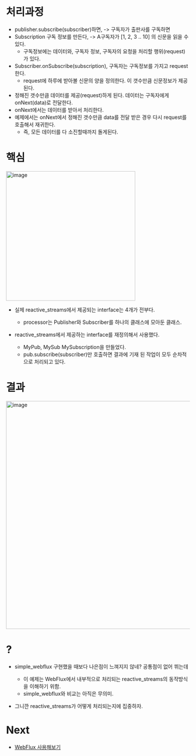 # 처리과정

- publisher.subscribe(subscriber)하면, -> 구독자가 출판사를 구독하면
- Subscription 구독 정보를 만든다, -> A구독자가 [1, 2, 3 .. 10] 의 신문을 읽을 수 있다.
  - 구독정보에는 데이터와, 구독자 정보, 구독자의 요청을 처리할 행위(request)가 있다.
- Subscriber.onSubscribe(subscription), 구독자는 구독정보를 가지고 request 한다.
  - request에 하루에 받아볼 신문의 양을 정의한다. 이 갯수만큼 신문정보가 제공된다.
- 정해진 갯수만큼 데이터를 제공(request)하게 된다. 데이터는 구독자에게 onNext(data)로 전달한다.
- onNext에서는 데이터를 받아서 처리한다.
- 예제에서는 onNext에서 정해진 갯수만큼 data를 전달 받은 경우 다시 request를 호출해서 재귀한다.
  - 즉, 모든 데이터를 다 소진할때까지 돌게된다.


# 핵심
<img width="354" alt="image" src="https://user-images.githubusercontent.com/26343023/152739274-b8623a5e-8f02-4348-b96e-009533cb3eef.png">

- 실제 reactive_streams에서 제공되는 interface는 4개가 전부다.
  - processor는 Publisher와 Subscriber를 하나의 클래스에 모아둔 클래스. 

- reactive_streams에서 제공하는 interface를 재정의해서 사용했다.
  - MyPub, MySub MySubscription을 만들었다.
  - pub.subscribe(subscriber)만 호출하면 결과에 기재 된 작업이 모두 순차적으로 처리되고 있다.


# 결과
<img width="623" alt="image" src="https://user-images.githubusercontent.com/26343023/152739890-630421ae-645d-40e1-82d8-7f2e830a5cee.png">


# ?

- simple_webflux 구현했을 때보다 나은점이 느껴지지 않네? 공통점이 없어 뷔는데
  - 이 예제는 WebFlux에서 내부적으로 처리되는 reactive_streams의 동작방식을 이해하기 위함.
  - simple_webflux와 비교는 아직은 무의미.

- 그니깐 reactive_streams가 어떻게 처리되는지에 집중하자.

# Next

- [WebFlux 사용해보기](https://github.com/Pawer0223/study_codes/blob/main/flux_example/readme.md)
